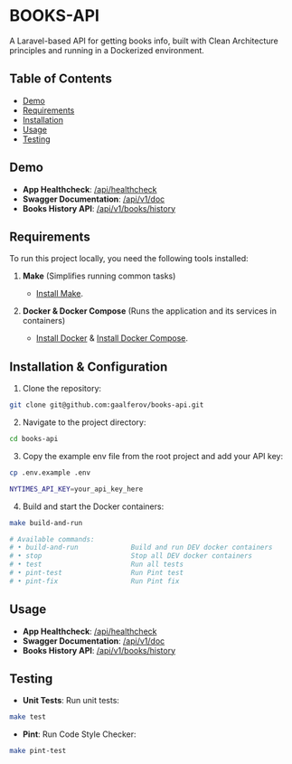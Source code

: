 # BOOKS-API
A Laravel-based API for getting books info, built with Clean Architecture principles and running in a Dockerized environment.

## Table of Contents
- [Demo](#demo)
- [Requirements](#requirements)
- [Installation](#installation)
- [Usage](#usage)
- [Testing](#testing)


## Demo

- **App Healthcheck**: [/api/healthcheck](https://sometestnewdomain.co.uk/api/healthcheck)
- **Swagger Documentation**: [/api/v1/doc](https://sometestnewdomain.co.uk/api/v1/doc)
- **Books History API**: [/api/v1/books/history](https://sometestnewdomain.co.uk/api/v1/books/history)

## Requirements
To run this project locally, you need the following tools installed:

1. **Make** (Simplifies running common tasks)
    - [Install Make](https://www.gnu.org/software/make/).

2. **Docker & Docker Compose** (Runs the application and its services in containers)
    - [Install Docker](https://docs.docker.com/get-docker/) & [Install Docker Compose](https://docs.docker.com/compose/install/).

## Installation & Configuration

1. Clone the repository:
```bash
git clone git@github.com:gaalferov/books-api.git
```
2. Navigate to the project directory:
```bash
cd books-api
```
3. Copy the example env file from the root project and add your API key:
```bash
cp .env.example .env

NYTIMES_API_KEY=your_api_key_here
```
4. Build and start the Docker containers:
```bash
make build-and-run

# Available commands:
# • build-and-run             Build and run DEV docker containers
# • stop                      Stop all DEV docker containers
# • test                      Run all tests
# • pint-test                 Run Pint test
# • pint-fix                  Run Pint fix
```

## Usage
- **App Healthcheck**: [/api/healthcheck](http://localhost:8080/api/healthcheck)
- **Swagger Documentation**: [/api/v1/doc](http://localhost:8080/api/v1/doc)
- **Books History API**: [/api/v1/books/history](http://localhost:8080/api/v1/books/history)


## Testing
- **Unit Tests**: Run unit tests:
```bash
make test
```
- **Pint**: Run Code Style Checker:
```bash
make pint-test
```
